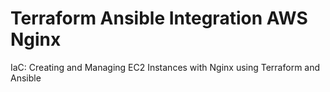 # Terraform Ansible Integration AWS Nginx
 IaC: Creating and Managing EC2 Instances with Nginx using Terraform and Ansible
